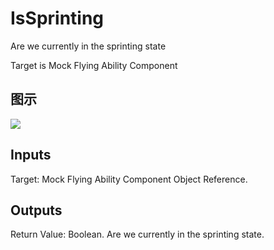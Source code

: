 # IsSprinting

Are we currently in the sprinting state

Target is Mock Flying Ability Component

## 图示

![]($-20221218-20063751.png)

## Inputs

Target: Mock Flying Ability Component Object Reference.  

## Outputs

Return Value: Boolean. Are we currently in the sprinting state.

